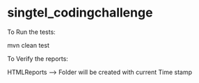 # singtel_codingchallenge
To Run the tests:

mvn clean test

To Verify the reports:

HTMLReports --> Folder will be created with current Time stamp
